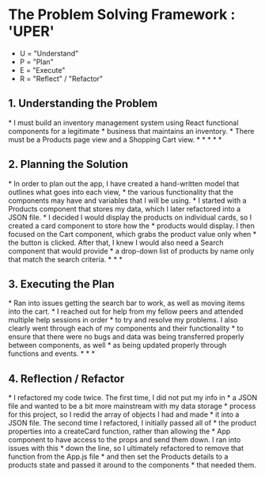 <h1>The Problem Solving Framework : 'UPER'</h1>

- U = "Understand"
- P = "Plan"
- E = "Execute"
- R = "Reflect" / "Refactor"

<h2>1. Understanding the Problem</h2>
* I must build an inventory management system using React functional components for a legitimate
* business that maintains an inventory. 
* There must be a Products page view and a Shopping Cart view.
*
*
*
*
*
<h2>
    2. Planning the Solution
</h2>
* In order to plan out the app, I have created a hand-written model that outlines what goes into each view,
* the various functionality that the components may have and variables that I will be using.
* I started with a Products component that stores my data, which I later refactored into a JSON file.
* I decided I would display the products on individual cards, so I created a card component to store how the
* products would display. I then focused on the Cart component, which grabs the product value only when 
* the button is clicked. After that, I knew I would also need a Search component that would provide  
* a drop-down list of products by name only that match the search criteria. 
*
*
*
<h2>
    3. Executing the Plan
</h2>
* Ran into issues getting the search bar to work, as well as moving items into the cart.
* I reached out for help from my fellow peers and attended multiple help sessions in order
* to try and resolve my problems. I also clearly went through each of my components and their functionality
* to ensure that there were no bugs and data was being transferred properly between components, as well
* as being updated properly through functions and events.
*
*
*
<h2>
    4. Reflection / Refactor
</h2>
* I refactored my code twice. The first time, I did not put my info in 
* a JSON file and wanted to be a bit more mainstream with my data storage
* process for this project, so I redid the array of objects I had and made
* it into a JSON file. The second time I refactored, I initially passed all of 
* the product properties into a createCard function, rather than allowing the  
* App component to have access to the props and send them down. I ran into issues with this 
* down the line, so I ultimately refactored to remove that function from the App.js file
* and then set the Products details to a products state and passed it around to the components
* that needed them.
